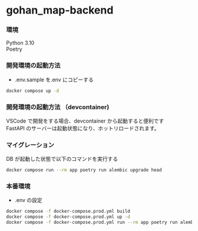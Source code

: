 # gohan_map-backend

### 環境

Python 3.10  
Poetry

### 開発環境の起動方法

- .env.sample を.env にコピーする

```bash
docker compose up -d
```

### 開発環境の起動方法 （devcontainer)

VSCode で開発をする場合、devcontainer から起動すると便利です  
FastAPI のサーバーは起動状態になり、ホットリロードされます。

### マイグレーション

DB が起動した状態で以下のコマンドを実行する

```bash
docker compose run --rm app poetry run alembic upgrade head
```

### 本番環境

- .env の設定

```bash
docker compose -f docker-compose.prod.yml build
docker compose -f docker-compose.prod.yml up -d
docker compose -f docker-compose.prod.yml run --rm app poetry run alembic upgrade head
```
